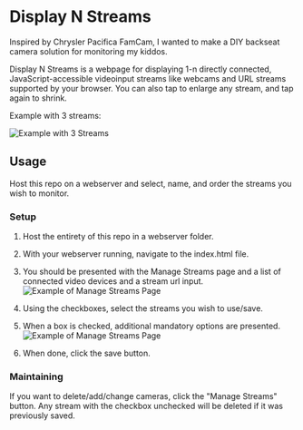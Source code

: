 # Display N Streams
Inspired by Chrysler Pacifica FamCam, I wanted to make a DIY backseat camera solution for monitoring my kiddos.

Display N Streams is a webpage for displaying 1-n directly connected, JavaScript-accessible videoinput streams like webcams and URL streams supported by your browser.  You can also tap to enlarge any stream, and tap again to shrink.

Example with 3 streams:

![Example with 3 Streams](https://github.com/drdrewusaf/Display-N-Webcams/blob/main/images/3-stream-example.png "Example with 3 Streams")

## Usage
Host this repo on a webserver and select, name, and order the streams you wish to monitor.

### Setup
1) Host the entirety of this repo in a webserver folder. 

2) With your webserver running, navigate to the index.html file.

3) You should be presented with the Manage Streams page and a list of connected video devices and a stream url input.
![Example of Manage Streams Page](https://github.com/drdrewusaf/Display-N-Webcams/blob/main/images/manage-streams-0.png "Example of Manage Streams Page")

4) Using the checkboxes, select the streams you wish to use/save.

5) When a box is checked, additional mandatory options are presented.
![Example of Manage Streams Page](https://github.com/drdrewusaf/Display-N-Webcams/blob/main/images/manage-streams-1.png "Example of Manage Streams Page")

6) When done, click the save button.

### Maintaining
If you want to delete/add/change cameras, click the "Manage Streams" button.  Any stream with the checkbox unchecked will be deleted if it was previously saved.
